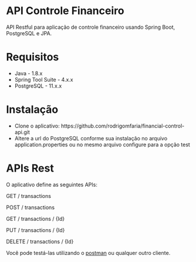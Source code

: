 # API Controle Financeiro

API Restful para aplicação de controle financeiro usando Spring Boot, PostgreSQL e JPA.

<h1>Requisitos</h1>

<ul>
<li>Java - 1.8.x</li>
<li>Spring Tool Suite - 4.x.x</li>
<li>PostgreSQL - 11.x.x</li>
</ul>

<h1>Instalação</h1>
<ul>
<li>Clone o aplicativo: https://github.com/rodrigomfaria/financial-control-api.git</li>
<li>Altere a url do PostgreSQL conforme sua instalação no arquivo application.properties ou no mesmo arquivo configure para a opção test</li>
</ul>

<h1>APIs Rest</h1>

O aplicativo define as seguintes APIs:

GET / transactions

POST / transactions

GET / transactions / {Id}

PUT / transactions / {Id}

DELETE / transactions / {Id}

Você pode testá-las utilizando o <a href="https://www.getpostman.com" target="_blank">postman</a> ou qualquer outro cliente.
